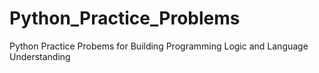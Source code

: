 # Python_Practice_Problems
Python Practice Probems  for Building Programming Logic and Language Understanding
